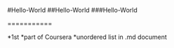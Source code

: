 #Hello-World
##Hello-World
###Hello-World

===========

*1st *part of Coursera *unordered list in .md document
